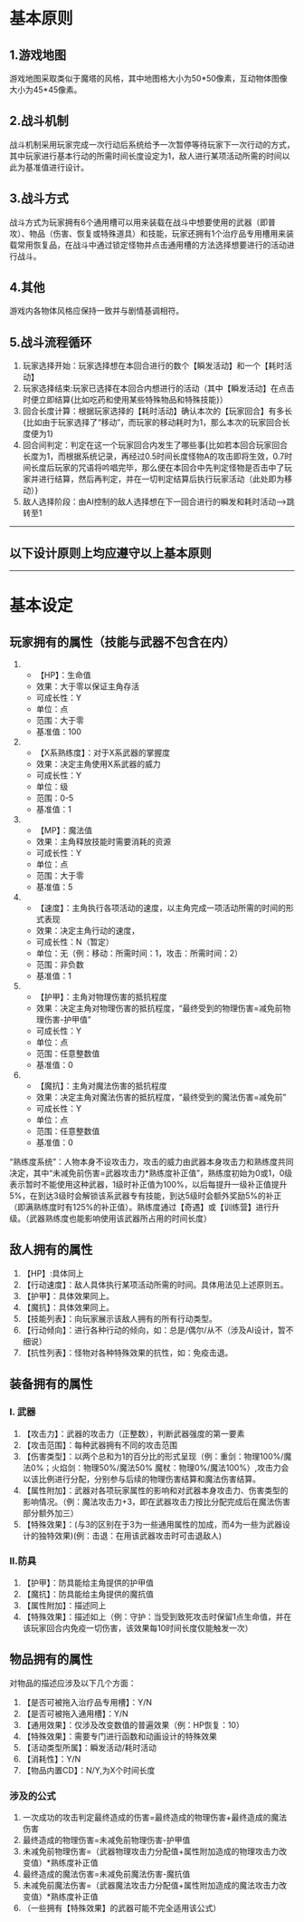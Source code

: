 # 基本原则

## 1.游戏地图

游戏地图采取类似于魔塔的风格，其中地图格大小为50\*50像素，互动物体图像大小为45\*45像素。

## 2.战斗机制

战斗机制采用玩家完成一次行动后系统给予一次暂停等待玩家下一次行动的方式，其中玩家进行基本行动的所需时间长度设定为1，敌人进行某项活动所需的时间以此为基准值进行设计。

## 3.战斗方式

战斗方式为玩家拥有6个通用槽可以用来装载在战斗中想要使用的武器（即普攻）、物品（伤害、恢复或特殊道具）和技能，玩家还拥有1个治疗品专用槽用来装载常用恢复品，在战斗中通过锁定怪物并点击通用槽的方法选择想要进行的活动进行战斗。

## 4.其他

游戏内各物体风格应保持一致并与剧情基调相符。

## 5.战斗流程循环
1. 玩家选择开始：玩家选择想在本回合进行的数个【瞬发活动】和一个【耗时活动】
2. 玩家选择结束:玩家已选择在本回合内想进行的活动（其中【瞬发活动】在点击时便立即结算{比如吃药和使用某些特殊物品和特殊技能}）
3. 回合长度计算：根据玩家选择的【耗时活动】确认本次的【玩家回合】有多长{比如由于玩家选择了“移动”，而玩家的移动耗时为1，那么本次的玩家回合长度便为1}
4. 回合间判定：判定在这一个玩家回合内发生了哪些事{比如若本回合玩家回合长度为1，而根据系统记录，再经过0.5时间长度怪物A的攻击即将生效，0.7时间长度后玩家的咒语将吟唱完毕，那么便在本回合中先判定怪物是否击中了玩家并进行结算，然后再判定，并在一切判定结算后执行玩家活动（此处即为移动）}
5. 敌人选择阶段：由AI控制的敌人选择想在下一回合进行的瞬发和耗时活动——>跳转至1

----------------------------------
## 以下设计原则上均应遵守以上基本原则

-----------------------------------
# 基本设定
## 玩家拥有的属性（技能与武器不包含在内）

1. * 【HP】：生命值
	* 效果：大于零以保证主角存活
	* 可成长性：Y
	* 单位：点
	* 范围：大于零
	* 基准值：100

2. * 【X系熟练度】：对于X系武器的掌握度
	* 效果：决定主角使用X系武器的威力
	* 可成长性：Y
	* 单位：级
	* 范围：0-5
	* 基准值：1

3. * 【MP】：魔法值
	* 效果：主角释放技能时需要消耗的资源
	* 可成长性：Y
	* 单位：点
	* 范围：大于零
	* 基准值：5

4. * 【速度】：主角执行各项活动的速度，以主角完成一项活动所需的时间的形式表现
	* 效果：决定主角行动的速度，
	* 可成长性：N（暂定）
	* 单位：无（例：移动：所需时间：1，攻击：所需时间：2）
	* 范围：非负数
	* 基准值：1

5. * 【护甲】：主角对物理伤害的抵抗程度
	* 效果：决定主角对物理伤害的抵抗程度，“最终受到的物理伤害=减免前物理伤害-护甲值”
	* 可成长性：Y
	* 单位：点
	* 范围：任意整数值
	* 基准值：0

6. * 【魔抗】：主角对魔法伤害的抵抗程度
	* 效果：决定主角对魔法伤害的抵抗程度，“最终受到的魔法伤害=减免前”
	* 可成长性：Y
	* 单位：点
	* 范围：任意整数值
	* 基准值：0

“熟练度系统”：人物本身不设攻击力，攻击的威力由武器本身攻击力和熟练度共同决定，其中“未减免前伤害=武器攻击力*熟练度补正值”，熟练度初始为0或1，0级表示暂时不能使用这种武器，1级时补正值为100%，以后每提升一级补正值提升5%，在到达3级时会解锁该系武器专有技能，到达5级时会额外奖励5%的补正（即满熟练度时有125%的补正值）。熟练度通过【奇遇】或【训练营】进行升级。（武器熟练度也能影响使用该武器所占用的时间长度）

## 敌人拥有的属性
1. 【HP】:具体同上
2. 【行动速度】：敌人具体执行某项活动所需的时间。具体用法见上述原则五。
3. 【护甲】：具体效果同上。
4. 【魔抗】：具体效果同上。
5. 【技能列表】：向玩家展示该敌人拥有的所有行动类型。
6. 【行动倾向】：进行各种行动的倾向，如：总是/偶尔/从不（涉及AI设计，暂不细说）
7. 【抗性列表】：怪物对各种特殊效果的抗性，如：免疫击退。


## 装备拥有的属性
### I. 武器
1. 【攻击力】：武器的攻击力（正整数），判断武器强度的第一要素
2. 【攻击范围】：每种武器拥有不同的攻击范围
3. 【伤害类型】：以两个总和为1的百分比的形式呈现（例：重剑：物理100%/魔法0%；火焰剑：物理50%/魔法50% 魔杖：物理0%/魔法100%）,攻击力会以该比例进行分配，分别参与后续的物理伤害结算和魔法伤害结算。
4. 【属性附加】：武器对各项玩家属性的影响和对武器本身攻击力、伤害类型的影响情况。（例：魔法攻击力+3，即在武器攻击力按比分配完成后在魔法伤害部分额外加三）
5. 【特殊效果】：(与3的区别在于3为一些通用属性的加成，而4为一些为武器设计的独特效果)(例：击退：在用该武器攻击时可击退敌人)

### II.防具
1. 【护甲】：防具能给主角提供的护甲值
2. 【魔抗】：防具能给主角提供的魔抗值
3. 【属性附加】：描述同上
4. 【特殊效果】：描述如上（例：守护：当受到致死攻击时保留1点生命值，并在该玩家回合内免疫一切伤害，该效果每10时间长度仅能触发一次）

## 物品拥有的属性

对物品的描述应涉及以下几个方面：

1. 【是否可被拖入治疗品专用槽】：Y/N
2. 【是否可被拖入通用槽】：Y/N
3. 【通用效果】：仅涉及改变数值的普遍效果（例：HP恢复：10）
4. 【特殊效果】：需要专门进行函数和动画设计的特殊效果
5. 【活动类型所属】：瞬发活动/耗时活动
6. 【消耗性】：Y/N
7. 【物品内置CD】：N/Y,为X个时间长度


### 涉及的公式
1. 一次成功的攻击判定最终造成的伤害=最终造成的物理伤害+最终造成的魔法伤害
2. 最终造成的物理伤害=未减免前物理伤害-护甲值
3. 未减免前物理伤害=（武器物理攻击力分配值+属性附加造成的物理攻击力改变值）*熟练度补正值
4. 最终造成的魔法伤害=未减免前魔法伤害-魔抗值
5. 未减免前魔法伤害=（武器魔法攻击力分配值+属性附加造成的魔法攻击力改变值）*熟练度补正值
6. （一些拥有【特殊效果】的武器可能不完全适用该公式）